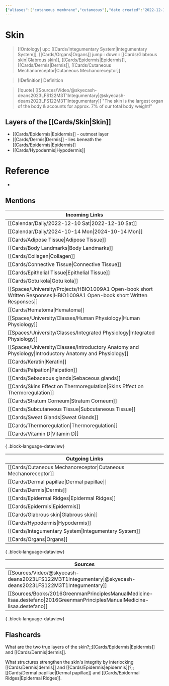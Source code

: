 ```yaml
---
{"aliases":["cutaneous membrane","cutaneous"],"date created":"2022-12-10 Sat","edited":"2023-04-06 Thu","tags":["Uni/LFS122","flashcards/LFS122"],"dg-publish":true,"permalink":"/cards/skin/","dgPassFrontmatter":true}
---
```


# Skin

> [!Ontology]
> up:: [[Cards/Integumentary System\|Integumentary System]], [[Cards/Organs\|Organs]]
> jump::
> down:: [[Cards/Glabrous skin\|Glabrous skin]], [[Cards/Epidermis\|Epidermis]], [[Cards/Dermis\|Dermis]], [[Cards/Cutaneous Mechanoreceptor\|Cutaneous Mechanoreceptor]]

> [!Definition] Definition

> [!quote] [[Sources/Video/@skyecash-deans2023LFS122M3T1Integumentary\|@skyecash-deans2023LFS122M3T1Integumentary]]
> "The skin is the largest organ of the body & accounts for approx. 7% of our total body weight!"

## Layers of the [[Cards/Skin\|Skin]]

- [[Cards/Epidermis\|Epidermis]] - outmost layer
- [[Cards/Dermis\|Dermis]] - lies beneath the [[Cards/Epidermis\|Epidermis]]
- [[Cards/Hypodermis\|Hypodermis]]

# Reference

- 

## Mentions

| Incoming Links                                                                                                               |
| ---------------------------------------------------------------------------------------------------------------------------- |
| [[Calendar/Daily/2022-12-10 Sat\|2022-12-10 Sat]]                                                                         |
| [[Calendar/Daily/2024-10-14 Mon\|2024-10-14 Mon]]                                                                         |
| [[Cards/Adipose Tissue\|Adipose Tissue]]                                                                                  |
| [[Cards/Body Landmarks\|Body Landmarks]]                                                                                  |
| [[Cards/Collagen\|Collagen]]                                                                                              |
| [[Cards/Connective Tissue\|Connective Tissue]]                                                                            |
| [[Cards/Epithelial Tissue\|Epithelial Tissue]]                                                                            |
| [[Cards/Gotu kola\|Gotu kola]]                                                                                            |
| [[Spaces/University/Projects/HBIO1009A1 Open-book short Written Responses\|HBIO1009A1 Open-book short Written Responses]] |
| [[Cards/Hematoma\|Hematoma]]                                                                                              |
| [[Spaces/University/Classes/Human Physiology\|Human Physiology]]                                                          |
| [[Spaces/University/Classes/Integrated Physiology\|Integrated Physiology]]                                                |
| [[Spaces/University/Classes/Introductory Anatomy and Physiology\|Introductory Anatomy and Physiology]]                    |
| [[Cards/Keratin\|Keratin]]                                                                                                |
| [[Cards/Palpation\|Palpation]]                                                                                            |
| [[Cards/Sebaceous glands\|Sebaceous glands]]                                                                              |
| [[Cards/Skins Effect on Thermoregulation\|Skins Effect on Thermoregulation]]                                              |
| [[Cards/Stratum Corneum\|Stratum Corneum]]                                                                                |
| [[Cards/Subcutaneous Tissue\|Subcutaneous Tissue]]                                                                        |
| [[Cards/Sweat Glands\|Sweat Glands]]                                                                                      |
| [[Cards/Thermoregulation\|Thermoregulation]]                                                                              |
| [[Cards/Vitamin D\|Vitamin D]]                                                                                            |

{ .block-language-dataview}

| Outgoing Links                                                    |
| ----------------------------------------------------------------- |
| [[Cards/Cutaneous Mechanoreceptor\|Cutaneous Mechanoreceptor]] |
| [[Cards/Dermal papillae\|Dermal papillae]]                     |
| [[Cards/Dermis\|Dermis]]                                       |
| [[Cards/Epidermal Ridges\|Epidermal Ridges]]                   |
| [[Cards/Epidermis\|Epidermis]]                                 |
| [[Cards/Glabrous skin\|Glabrous skin]]                         |
| [[Cards/Hypodermis\|Hypodermis]]                               |
| [[Cards/Integumentary System\|Integumentary System]]           |
| [[Cards/Organs\|Organs]]                                       |

{ .block-language-dataview}

| Sources                                                                                                                         |
| ------------------------------------------------------------------------------------------------------------------------------- |
| [[Sources/Video/@skyecash-deans2023LFS122M3T1Integumentary\|@skyecash-deans2023LFS122M3T1Integumentary]]                     |
| [[Sources/Books/2016GreenmanPrinciplesManualMedicine-lisaa.destefano\|2016GreenmanPrinciplesManualMedicine-lisaa.destefano]] |

{ .block-language-dataview}

## Flashcards

What are the two true layers of the skin?;;[[Cards/Epidermis\|Epidermis]] and [[Cards/Dermis\|dermis]].
<!--SR:!2023-12-10,96,270-->

What structures strengthen the skin's integrity by interlocking [[Cards/Dermis\|dermis]] and [[Cards/Epidermis\|epidermis]]?;;[[Cards/Dermal papillae\|Dermal papillae]] and [[Cards/Epidermal Ridges\|Epidermal Ridges]].
<!--SR:!2023-11-08,16,190-->